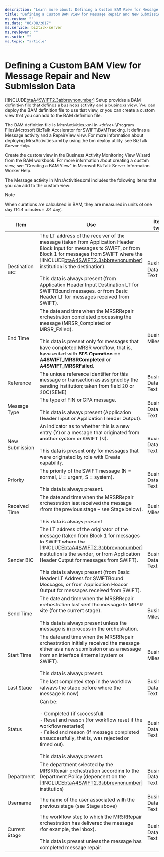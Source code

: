 ```yaml
---
description: "Learn more about: Defining a Custom BAM View for Message Repair and New Submission Data"
title: "Defining a Custom BAM View for Message Repair and New Submission Data"
ms.custom: ""
ms.date: "06/08/2017"
ms.service: biztalk-server
ms.reviewer: ""
ms.suite: ""
ms.topic: "article"
---
```

# Defining a Custom BAM View for Message Repair and New Submission Data
[!INCLUDE[btaA4SWIFT2.3abbrevnonumber](../../includes/btaa4swift2-3abbrevnonumber-md.md)] Setup provides a BAM definition file that defines a business activity and a business view. You can deploy the BAM definition file to use that view, or you can create a custom view that you can add to the BAM definition file.  

 The BAM definition file is MrsrActivities.xml in *\<drive\>*:\Program Files\Microsoft BizTalk Accelerator for SWIFT\BAMTracking. It defines a Message activity and a RepairView view. For more information about deploying MrsrActivities.xml by using the bm deploy utility, see BizTalk Server Help.  

 Create the custom view in the Business Activity Monitoring View Wizard from the BAM workbook. For more information about creating a custom view, see "Creating a BAM View" in MicrosoftBizTalk Server Information Worker Help.  

 The Message activity in MrsrActivities.xml includes the following items that you can add to the custom view:  

> [!NOTE]
>  When durations are calculated in BAM, they are measured in units of one day (14.4 minutes = .01 day).  

|      Item       |                                                                                                                                                                                                                                  Use                                                                                                                                                                                                                                   |      Item type       |
|-----------------|------------------------------------------------------------------------------------------------------------------------------------------------------------------------------------------------------------------------------------------------------------------------------------------------------------------------------------------------------------------------------------------------------------------------------------------------------------------------|----------------------|
| Destination BIC | The LT address of the receiver of the message (taken from Application Header Block Input for messages to SWIFT, or from Block 1 for messages from SWIFT where the [!INCLUDE[btaA4SWIFT2.3abbrevnonumber](../../includes/btaa4swift2-3abbrevnonumber-md.md)] institution is the destination).<br /><br /> This data is always present (from Application Header Input Destination LT for SWIFTBound messages, or from Basic Header LT for messages received from SWIFT). | Business Data - Text |
|    End Time     |                                                                            The date and time when the MRSRRepair orchestration completed processing the message (MRSR_Completed or MRSR_Failed).<br /><br /> This data is present only for messages that have completed MRSR workflow, that is, have exited with **BTS.Operation** == **A4SWIFT_MRSRCompleted** or **A4SWIFT_MRSRFailed**.                                                                             |  Business Milestone  |
|    Reference    |                                                                                                                                                                The unique reference identifier for this message or transaction as assigned by the sending institution; taken from field 20 or 20C(SEME)                                                                                                                                                                | Business Data - Text |
|  Message Type   |                                                                                                                                                                    The type of FIN or GPA message.<br /><br /> This data is always present (Application Header Input or Application Header Output).                                                                                                                                                                    | Business Data - Text |
| New Submission  |                                                                                                                       An indicator as to whether this is a new entry (Y) or a message that originated from another system or SWIFT (N).<br /><br /> This data is present only for messages that were originated by role with Create capability.                                                                                                                        | Business Data - Text |
|    Priority     |                                                                                                                                                                            The priority of the SWIFT message (N = normal, U = urgent, S = system).<br /><br /> This data is always present.                                                                                                                                                                            | Business Data - Text |
|  Received Time  |                                                                                                                                                  The date and time when the MRSRRepair orchestration last received the message (from the previous stage – see Stage below).<br /><br /> This data is always present.                                                                                                                                                   |  Business Milestone  |
|   Sender BIC    |        The LT address of the originator of the message (taken from Block 1 for messages to SWIFT where the [!INCLUDE[btaA4SWIFT2.3abbrevnonumber](../../includes/btaa4swift2-3abbrevnonumber-md.md)] institution is the sender, or from Application Header Output for messages from SWIFT).<br /><br /> This data is always present (from Basic Header LT Address for SWIFTBound Messages, or from Application Header Output for messages received from SWIFT).        | Business Data - Text |
|    Send Time    |                                                                                                                             The date and time when the MRSRRepair orchestration last sent the message to MRSR site (for the current stage).<br /><br /> This data is always present unless the message is in process in the orchestration.                                                                                                                             |  Business Milestone  |
|   Start Time    |                                                                                                                          The date and time when the MRSRRepair orchestration initially received the message either as a new submission or as a message from an interface (internal system or SWIFT).<br /><br /> This data is always present.                                                                                                                          |  Business Milestone  |
|   Last Stage    |                                                                                                                                                                                       The last completed step in the workflow (always the stage before where the message is now)                                                                                                                                                                                       | Business Data - Text |
|     Status      |                                                                                               Can be:<br /><br /> -   Completed (if successful)<br />-   Reset and reason (for workflow reset if the workflow restarted)<br />-   Failed and reason (if message completed unsuccessfully, that is, was rejected or timed out).<br /><br /> This data is always present.                                                                                                | Business Data - Text |
|   Department    |                                                                                                                          The department selected by the MRSRRepair orchestration according to the Department Policy (dependent on the [!INCLUDE[btaA4SWIFT2.3abbrevnonumber](../../includes/btaa4swift2-3abbrevnonumber-md.md)] institution)                                                                                                                           | Business Data - Text |
|    Username     |                                                                                                                                                                                               The name of the user associated with the previous stage (see Stage above)                                                                                                                                                                                                | Business Data - Text |
|  Current Stage  |                                                                                                                                     The workflow step to which the MRSRRepair orchestration has delivered the message (for example, the Inbox).<br /><br /> This data is present unless the message has completed message repair.                                                                                                                                      | Business Data - Text |

